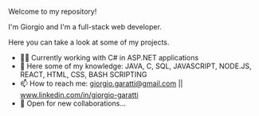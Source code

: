 
Welcome to my repository!

I'm Giorgio and I'm a full-stack web developer.

Here you can take a look at some of my projects.

- 👨‍💻 Currently working with C# in ASP.NET applications
- 🌱 Here some of my knowledge: JAVA, C, SQL, JAVASCRIPT, NODE.JS, REACT, HTML, CSS, BASH SCRIPTING
- 📫 How to reach me: giorgio.garatti@gmail.com || www.linkedin.com/in/giorgio-garatti
- 💬 Open for new collaborations...
